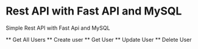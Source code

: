 # Rest API with Fast API and MySQL

Simple Rest API with Fast Api and MySQL

** Get All Users
** Create user
** Get User
** Update User
** Delete User
